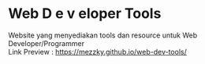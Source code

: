 # Web D e v eloper Tools
Website yang menyediakan tools dan resource untuk Web Developer/Programmer <br>
Link Preview : https://mezzky.github.io/web-dev-tools/
